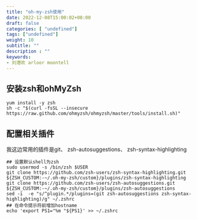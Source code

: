 ```yaml
---
title: "oh-my-zsh使用"
date: 2022-12-08T15:00:02+08:00
draft: false
categories: [ "undefined"]
tags: ["undefined"]
weight: 10
subtitle: ""
description : ""
keywords:
- 刘港欢 arloor moontell
---
```


<!--more-->

## 安装zsh和ohMyZsh

```shell
yum install -y zsh
sh -c "$(curl -fsSL --insecure https://raw.github.com/ohmyzsh/ohmyzsh/master/tools/install.sh)"
```

## 配置相关插件

我这边常用的插件是git、 zsh-autosuggestions、 zsh-syntax-highlighting

```shell
## 设置默认shell为zsh
sudo usermod -s /bin/zsh $USER
git clone https://github.com/zsh-users/zsh-syntax-highlighting.git ${ZSH_CUSTOM:-~/.oh-my-zsh/custom}/plugins/zsh-syntax-highlighting
git clone https://github.com/zsh-users/zsh-autosuggestions.git ${ZSH_CUSTOM:-~/.oh-my-zsh/custom}/plugins/zsh-autosuggestions
sed -i  -e "s/^plugin.*/plugins=(git zsh-autosuggestions zsh-syntax-highlighting)/g" ~/.zshrc
## 在命令提示符前增加hostname
echo 'export PS1="%m "${PS1}' >> ~/.zshrc
```

